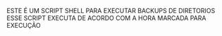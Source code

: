 ESTE É UM SCRIPT SHELL PARA EXECUTAR BACKUPS DE DIRETORIOS 
ESSE SCRIPT EXECUTA DE ACORDO COM A HORA MARCADA PARA EXECUÇÃO 